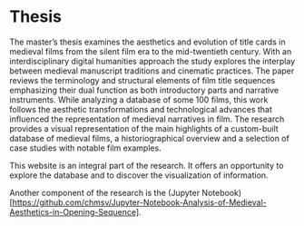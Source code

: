 # Thesis
The master’s thesis examines the aesthetics and evolution of title cards in medieval films from the silent film era to the mid-twentieth century. With an interdisciplinary digital humanities approach the study explores the interplay between medieval manuscript traditions and cinematic practices. The paper reviews the terminology and structural elements of film title sequences emphasizing their dual function as both introductory parts and narrative instruments. While analyzing a database of some 100 films, this work follows the aesthetic transformations and technological advances that influenced the representation of medieval narratives in film. The research provides a visual representation of the main highlights of a custom-built database of medieval films, a historiographical overview and a selection of case studies with notable film examples.

This website is an integral part of the research. It offers an opportunity to explore the database and to discover the visualization of information.

Another component of the research is the (Jupyter Notebook)[https://github.com/chmsv/Jupyter-Notebook-Analysis-of-Medieval-Aesthetics-in-Opening-Sequence]. 
